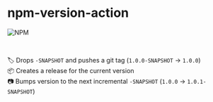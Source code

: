 # npm-version-action
![NPM](https://img.shields.io/badge/NPM-%23CB3837.svg?style=for-the-badge&logo=npm&logoColor=white)

<br>

🏷️ Drops `-SNAPSHOT` and pushes a git tag (`1.0.0-SNAPSHOT` &rarr; `1.0.0`) <br>
📦 Creates a release for the current version <br>
📷 Bumps version to the next incremental `-SNAPSHOT` (`1.0.0` &rarr; `1.0.1-SNAPSHOT`) <br>

<br>

<!-- ###### 🎵 I don’t see nothing wrong, with a little bump n’ tag -->
